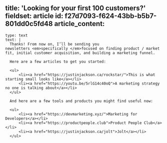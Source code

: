 title: 'Looking for your first 100 customers?'
fieldset: article
id: f27d7093-f624-43bb-b5b7-801dd0c5fd48
article_content:
  -
    type: text
    text: |
      Thanks! From now on, I’ll be sending you newsletters <em>specifically </em>focused on finding product / market fit, initial customer acquisition, and building a marketing funnel.
      
      Here are a few articles to get you started:
      
      <ul>
          <li><a href="https://justinjackson.ca/rockstar/">This is what starting small looks like</a></li>
          <li><a href="https://youtu.be/5rlG14c40oQ">A marketing strategy no one is talking about</a></li>
      </ul>
      
      And here are a few tools and products you might find useful now:
      
      <ul>
          <li><a href="https://devmarketing.xyz/">Marketing for Developers</a></li>
          <li><a href="https://productpeople.club">Product People Club</a></li>
          <li><a href="https://justinjackson.ca/jolt">Jolt</a></li>
      </ul>
      
